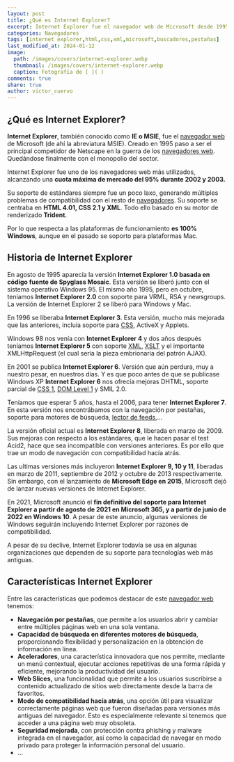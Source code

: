 ```yaml
---
layout: post
title: ¿Qué es Internet Explorer?
excerpt: Internet Explorer fue el navegador web de Microsoft desde 1995 hasta 2020. Llegó a tener el 95% cuota del mercado de navegadores.
categories: Navegadores
tags: [internet explorer,html,css,xml,microsoft,buscadores,pestañas]
last_modified_at: 2024-01-12
image:
  path: /images/covers/internet-explorer.webp
  thumbnail: /images/covers/internet-explorer.webp
  caption: Fotografía de [ ]( )
comments: true
share: true
author: victor_cuervo
---
```


## ¿Qué es Internet Explorer?


**Internet Explorer**, también conocido como **IE o MSIE**, fue el [navegador web](https://www.ayudaenlaweb.com/navegadores/que-es-un-navegador/) de Microsoft (de ahí la abreviatura MSIE). Creado en 1995 paso a ser el principal competidor de Netscape en la guerra de los [navegadores web](https://www.ayudaenlaweb.com/navegadores/que-es-un-navegador/). Quedándose finalmente con el monopolio del sector.


Internet Explorer fue uno de los navegadores web más utilizados, alcanzando una **cuota máxima de mercado del 95% durante 2002 y 2003.**


Su soporte de estándares siempre fue un poco laxo, generando múltiples problemas de compatibilidad con el resto de [navegadores](https://www.ayudaenlaweb.com/navegadores/que-es-un-navegador/). Su soporte se centraba en **HTML 4.01, CSS 2.1 y XML**. Todo ello basado en su motor de renderizado **Trident**.


Por lo que respecta a las plataformas de funcionamiento **es 100% Windows**, aunque en el pasado se soporto para plataformas Mac.


## **Historia de Internet Explorer**


En agosto de 1995 aparecía la versión **Internet Explorer 1.0 basada en código fuente de Spyglass Mosaic**. Esta versión se liberó junto con el sistema operativo Windows 95. El mismo año 1995, pero en octubre, teníamos **Internet Explorer 2.0** con soporte para VRML, RSA y newsgroups. La versión de Internet Explorer 2 se liberó para Windows y Mac.


En 1996 se liberaba **Internet Explorer 3**. Esta versión, mucho más mejorada que las anteriores, incluía soporte para [CSS](https://www.manualweb.net/css/), ActiveX y Applets.


Windows 98 nos venía con **Internet Explorer 4** y dos años después teníamos **Internet Explorer 5** con soporte [XML](https://www.manualweb.net/xml/), [XSLT](https://www.manualweb.net/xslt/) y el importante XMLHttpRequest (el cual sería la pieza embrionaria del patrón AJAX).


En 2001 se publica **Internet Explorer 6**. Versión que aún perdura, muy a nuestro pesar, en nuestros días. Y es que poco antes de que se publicase Windows XP **Internet Explorer 6** nos ofrecía mejoras DHTML, soporte parcial de [CSS 1](https://www.manualweb.net/css/), [DOM Level 1](https://www.manualweb.net/dom/) y SMIL 2.0.


Teníamos que esperar 5 años, hasta el 2006, para tener **Internet Explorer 7**. En esta versión nos encontrábamos con la navegación por pestañas, soporte para motores de búsqueda, [lector de feeds](https://www.ayudaenlaweb.com/internet-basico/que-son-los-feed/),…


La versión oficial actual es **Internet Explorer 8**, liberada en marzo de 2009. Sus mejoras con respecto a los estándares, que le hacen pasar el test Acid2, hace que sea incompatible con versiones anteriores. Es por ello que trae un modo de navegación con compatibilidad hacía atrás.


Las ultimas versiones más incluyeron **Internet Explorer 9, 10 y 11**, liberadas en marzo de 2011, septiembre de 2012 y octubre de 2013 respectivamente. Sin embargo, con el lanzamiento de **Microsoft Edge en 2015**, Microsoft dejó de lanzar nuevas versiones de Internet Explorer.


En 2021, Microsoft anunció el **fin definitivo del soporte para Internet Explorer a partir de agosto de 2021 en Microsoft 365, y a partir de junio de 2022 en Windows 10**. A pesar de este anuncio, algunas versiones de Windows seguirán incluyendo Internet Explorer por razones de compatibilidad.


A pesar de su declive, Internet Explorer todavía se usa en algunas organizaciones que dependen de su soporte para tecnologías web más antiguas.


## Características Internet Explorer


Entre las características que podemos destacar de este [navegador web](https://www.ayudaenlaweb.com/navegadores/que-es-un-navegador/)  tenemos:

- **Navegación por pestañas**, que permite a los usuarios abrir y cambiar entre múltiples páginas web en una sola ventana.
- **Capacidad de búsqueda en diferentes motores de búsqueda**, proporcionando flexibilidad y personalización en la obtención de información en línea.
- **Aceleradores**, una característica innovadora que nos permite, mediante un menú contextual, ejecutar acciones repetitivas de una forma rápida y eficiente, mejorando la productividad del usuario.
- **Web Slices,** una funcionalidad que permite a los usuarios suscribirse a contenido actualizado de sitios web directamente desde la barra de favoritos.
- **Modo de compatibilidad hacía atrás**, una opción útil para visualizar correctamente páginas web que fueron diseñadas para versiones más antiguas del navegador. Esto es especialmente relevante si tenemos que acceder a una página web muy obsoleta.
- **Seguridad mejorada**, con protección contra phishing y malware integrada en el navegador, así como la capacidad de navegar en modo privado para proteger la información personal del usuario.
- …
